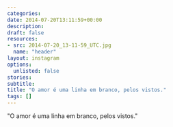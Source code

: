 ```yaml
---
categories:
date: 2014-07-20T13:11:59+00:00
description:
draft: false
resources:
- src: 2014-07-20_13-11-59_UTC.jpg
  name: "header"
layout: instagram
options:
  unlisted: false
stories:
subtitle:
title: "O amor é uma linha em branco, pelos vistos."
tags: []
---
```


"O amor é uma linha em branco, pelos vistos."

